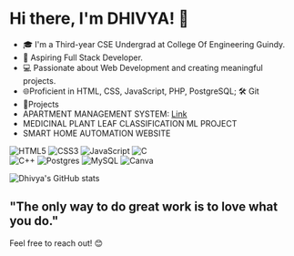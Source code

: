 # Hi there, I'm DHIVYA! 👋

- 🎓 I'm a Third-year CSE Undergrad at College Of Engineering Guindy.
- 💼 Aspiring Full Stack Developer.
- 💻 Passionate about Web Development and creating meaningful projects.
- 🌐Proficient in HTML, CSS, JavaScript, PHP, PostgreSQL; 🛠️ Git
- 🚀Projects
- APARTMENT MANAGEMENT SYSTEM: [Link](https://github.com/dhivya003/APARTMENT_MANAGEMENT_SYSTEM.git)
- MEDICINAL PLANT LEAF CLASSIFICATION ML PROJECT
- SMART HOME AUTOMATION WEBSITE


![HTML5](https://img.shields.io/badge/html5-%23E34F26.svg?style=for-the-badge&logo=html5&logoColor=white)
![CSS3](https://img.shields.io/badge/css3-%231572B6.svg?style=for-the-badge&logo=css3&logoColor=white)
![JavaScript](https://img.shields.io/badge/javascript-%23323330.svg?style=for-the-badge&logo=javascript&logoColor=%23F7DF1E)
![C](https://img.shields.io/badge/c-%2300599C.svg?style=for-the-badge&logo=c&logoColor=white)<br/>
![C++](https://img.shields.io/badge/c++-%2300599C.svg?style=for-the-badge&logo=c%2B%2B&logoColor=white)
![Postgres](https://img.shields.io/badge/postgres-%23316192.svg?style=for-the-badge&logo=postgresql&logoColor=white)
![MySQL](https://img.shields.io/badge/mysql-4479A1.svg?style=for-the-badge&logo=mysql&logoColor=white)
![Canva](https://img.shields.io/badge/Canva-%2300C4CC.svg?style=for-the-badge&logo=Canva&logoColor=white)<br>


![Dhivya's GitHub stats](https://github-readme-stats.vercel.app/api?username=dhivya003&show_icons=true&theme=radical)

## "The only way to do great work is to love what you do." 

Feel free to reach out! 😊








